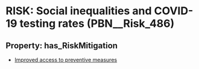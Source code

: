 # RISK: __Social inequalities and COVID-19 testing rates__ (PBN__Risk_486)

## Property: has_RiskMitigation

* [Improved access to preventive measures](PBN__RiskMitigation_686)

